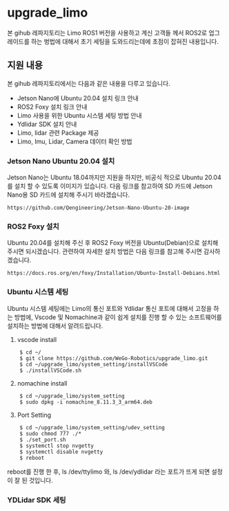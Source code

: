 # upgrade_limo
본 gihub 레파지토리는 Limo ROS1 버전을 사용하고 계신 고객들 께서 ROS2로 업그레이드를 하는 벙법에 대해서 초기 세팅을 도와드리는데에 초점이 잡혀진 내용입니다.

## 지원 내용
본 gihub 레파지토리에서는 다음과 같은 내용을 다루고 있습니다.
* Jetson Nano에 Ubuntu 20.04 설치 링크 안내
* ROS2 Foxy 설치 링크 안내
* Limo 사용을 위한 Ubuntu 시스템 세팅 방법 안내
* Ydlidar SDK 설치 안내
* Limo, lidar 관련 Package 제공
* Limo, Imu, Lidar, Camera 데이터 확인 방법

### Jetson Nano Ubuntu 20.04 설치
Jetson Nano는 Ubuntu 18.04까지만 지원을 하지만, 비공식 적으로 Ubuntu 20.04를 설치 할 수 있도록 이미지가 있습니다. 다음 링크를 참고하여 SD 카드에 Jetson Nano용 SD 카드에 설치해 주시기 바라겠습니다.

    https://github.com/Qengineering/Jetson-Nano-Ubuntu-20-image

### ROS2 Foxy 설치
Ubuntu 20.04를 설치해 주신 후 ROS2 Foxy 버전을 Ubuntu(Debian)으로 설치해 주시면 되시겠습니다. 관련하여 자세한 설치 방법은 다음 링크를 참고해 주시면 감사하겠습니다.

    https://docs.ros.org/en/foxy/Installation/Ubuntu-Install-Debians.html

### Ubuntu 시스템 세팅
Ubuntu 시스템 세팅에는 Limo의 통신 포트와 Ydlidar 통신 포트에 대해서 고정을 하는 방법에, Vscode 및 Nomachine과 같이 쉽게 설치를 진행 할 수 있는 소프트웨어를 설치하는 방법에 대해서 알려드립니다.


1. vscode install
```
    $ cd ~/
    $ git clone https://github.com/WeGo-Robotics/upgrade_limo.git
    $ cd ~/upgrade_limo/system_setting/installVSCode
    $ ./installVSCode.sh
```
2. nomachine install
```
    $ cd ~/upgrade_limo/system_setting
    $ sudo dpkg -i nomachine_8.11.3_3_arm64.deb
```
3. Port Setting
```
    $ cd ~/upgrade_limo/system_setting/udev_setting
    $ sudo chmod 777 ./*
    $ ./set_port.sh
    $ systemctl stop nvgetty
    $ systemctl disable nvgetty
    $ reboot
```
reboot를 진행 한 후,  ls /dev/ttylimo 와, ls /dev/ydlidar 라는 포트가 뜨게 되면 설정이 잘 된 것입니다.

### YDLidar SDK 세팅